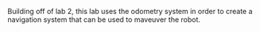 Building off of lab 2, this lab uses the odometry system in order to create a navigation system that can be used to maveuver the robot.
